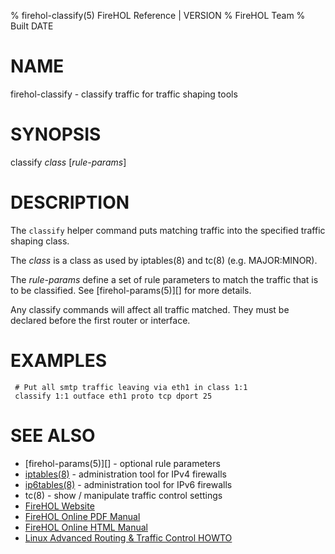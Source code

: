 % firehol-classify(5) FireHOL Reference | VERSION
% FireHOL Team
% Built DATE

# NAME

firehol-classify - classify traffic for traffic shaping tools

# SYNOPSIS

classify *class* [*rule-params*]

# DESCRIPTION

The `classify` helper command puts matching traffic into the specified
traffic shaping class.

The *class* is a class as used by iptables(8) and tc(8) (e.g. MAJOR:MINOR).

The *rule-params* define a set of rule parameters to match the traffic
that is to be classified. See [firehol-params(5)][] for
more details.

Any classify commands will affect all traffic matched. They must be
declared before the first router or interface.


# EXAMPLES

~~~~
 # Put all smtp traffic leaving via eth1 in class 1:1
 classify 1:1 outface eth1 proto tcp dport 25
~~~~

# SEE ALSO

* [firehol-params(5)][] - optional rule parameters
* [iptables(8)](http://ipset.netfilter.org/iptables.man.html) - administration tool for IPv4 firewalls
* [ip6tables(8)](http://ipset.netfilter.org/ip6tables.man.html) - administration tool for IPv6 firewalls
* tc(8) - show / manipulate traffic control settings
* [FireHOL Website](http://firehol.org/)
* [FireHOL Online PDF Manual](http://firehol.org/firehol-manual.pdf)
* [FireHOL Online HTML Manual](http://firehol.org/manual)
* [Linux Advanced Routing & Traffic Control HOWTO](http://lartc.org/howto/)
